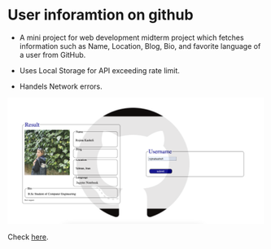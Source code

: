 # User inforamtion on github

- A mini project for web development midterm project which fetches information such as Name, Location, Blog, Bio, and favorite language of a user from GitHub.

- Uses Local Storage for API exceeding rate limit.

- Handels Network errors.

![](https://github.com/rojinakashefi/user-info-on-github/blob/main/images/pic.png)

Check [here]([GITHUB](https://rojinakashefi.github.io/user-info-on-github/)).
